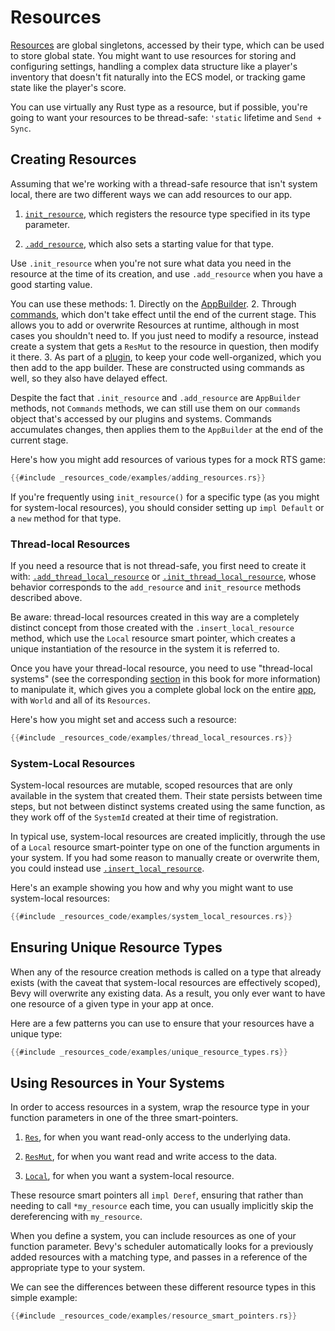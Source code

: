 # Resources

[Resources](https://docs.rs/bevy/0.4.0/bevy/ecs/trait.Resource.html) are global singletons, accessed by their type, which can be used to store global state.
You might want to use resources for storing and configuring settings, handling a complex data structure like a player's inventory that doesn't fit naturally into the ECS model, or tracking game state like the player's score.

You can use virtually any Rust type as a resource, but if possible, you're going to want your resources to be thread-safe: `'static` lifetime and `Send + Sync`.

## Creating Resources

Assuming that we're working with a thread-safe resource that isn't system local, there are two different ways we can add resources to our app.

1. [`init_resource`](https://docs.rs/bevy/0.4.0/bevy/app/struct.AppBuilder.html#method.init_resource), which registers the resource type specified in its type parameter.

2. [`.add_resource`](https://docs.rs/bevy/0.4.0/bevy/app/struct.AppBuilder.html#method.add_resource), which also sets a starting value for that type.

Use `.init_resource` when you're not sure what data you need in the resource at the time of its creation, and use `.add_resource` when you have a good starting value.

You can use these methods:
    1. Directly on the [AppBuilder](../internals/app-builder.md).
    2. Through [commands](commands.md), which don't take effect until the end of the current stage. This allows you to add or overwrite Resources at runtime, although in most cases you shouldn't need to. If you just need to modify a resource, instead create a system that gets a `ResMut` to the resource in question, then modify it there.
    3. As part of a [plugin](../../organization/plugins.md), to keep your code well-organized, which you then add to the app builder. These are constructed using commands as well, so they also have delayed effect.

Despite the fact that `.init_resource` and `.add_resource` are `AppBuilder` methods, not `Commands` methods, we can still use them on our `commands` object that's accessed by our plugins and systems. Commands accumulates changes, then applies them to the `AppBuilder` at the end of the current stage.

Here's how you might add resources of various types for a mock RTS game:
```rust
{{#include _resources_code/examples/adding_resources.rs}}
```

If you're frequently using `init_resource()` for a specific type (as you might for system-local resources), you should consider setting up `impl Default` or a `new` method for that type.

### Thread-local Resources

If you need a resource that is not thread-safe, you first need to create it with: [`.add_thread_local_resource`](https://docs.rs/bevy/0.4.0/bevy/app/struct.AppBuilder.html#method.add_thread_local_resource) or [`.init_thread_local_resource`](https://docs.rs/bevy/0.4.0/bevy/ecs/struct.Commands.html#method.insert_local_resource), whose behavior corresponds to the `add_resource` and `init_resource` methods described above. 

Be aware: thread-local resources created in this way are a completely distinct concept from those created with the `.insert_local_resource` method, which use the `Local` resource smart pointer, which creates a unique instantiation of the resource in the system it is referred to.

Once you have your thread-local resource, you need to use "thread-local systems" (see the corresponding [section](../systems.md) in this book for more information) to manipulate it, which gives you a complete global lock on the entire [app](https://docs.rs/bevy/0.4.0/bevy/app/struct.App.html), with `World` and all of its `Resources`.

Here's how you might set and access such a resource:
```rust
{{#include _resources_code/examples/thread_local_resources.rs}}
```

### System-Local Resources

System-local resources are mutable, scoped resources that are only available in the system that created them. Their state persists between time steps, but not between distinct systems created using the same function, as they work off of the `SystemId` created at their time of registration.

In typical use, system-local resources are created implicitly, through the use of a `Local` resource smart-pointer type on one of the function arguments in your system. If you had some reason to manually create or overwrite them, you could instead use [`.insert_local_resource`](https://docs.rs/bevy/0.4.0/bevy/ecs/struct.Commands.html#method.insert_local_resource).


Here's an example showing you how and why you might want to use system-local resources:
```rust
{{#include _resources_code/examples/system_local_resources.rs}}
```

## Ensuring Unique Resource Types

When any of the resource creation methods is called on a type that already exists (with the caveat that system-local resources are effectively scoped), Bevy will overwrite any existing data. As a result, you only ever want to have one resource of a given type in your app at once.

Here are a few patterns you can use to ensure that your resources have a unique type:

```rust
{{#include _resources_code/examples/unique_resource_types.rs}}
```

## Using Resources in Your Systems

In order to access resources in a system, wrap the resource type in your function parameters in one of the three smart-pointers.

1. [`Res`](https://docs.rs/bevy/0.4.0/bevy/ecs/struct.Res.html), for when you want read-only access to the underlying data.
   
2. [`ResMut`](https://docs.rs/bevy/0.4.0/bevy/ecs/struct.ResMut.html), for when you want read and write access to the data.
   
3. [`Local`](https://docs.rs/bevy/0.4.0/bevy/ecs/struct.Local.html), for when you want a system-local resource.

These resource smart pointers all `impl Deref`, ensuring that rather than needing to call `*my_resource` each time, you can usually implicitly skip the dereferencing with `my_resource`. 

When you define a system, you can include resources as one of your function parameter. Bevy's scheduler automatically looks for a  previously added resources with a matching type, and passes in a reference of the appropriate type to your system.

We can see the differences between these different resource types in this simple example:

```rust
{{#include _resources_code/examples/resource_smart_pointers.rs}}
```
